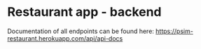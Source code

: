 # Restaurant app - backend

Documentation of all endpoints can be found here: https://psim-restaurant.herokuapp.com/api/api-docs
